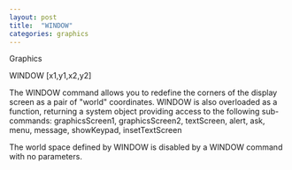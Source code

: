 ```yaml
---
layout: post
title:  "WINDOW"
categories: graphics
---
```

Graphics

WINDOW [x1,y1,x2,y2]

The WINDOW command allows you to redefine the corners of the display screen as a pair of "world" coordinates. WINDOW is also overloaded as a function, returning a system object providing access to the following sub-commands: graphicsScreen1, graphicsScreen2, textScreen, alert, ask, menu, message, showKeypad, insetTextScreen


The world space defined by WINDOW is disabled by a WINDOW command with no parameters.

